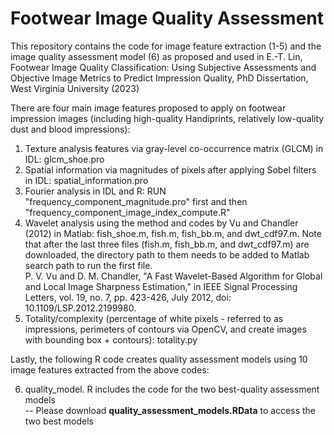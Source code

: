 # Footwear Image Quality Assessment
This repository contains the code for image feature extraction (1-5) and the image quality assessment model (6) as proposed and used in E.-T. Lin, Footwear Image Quality Classification: Using Subjective Assessments and Objective Image Metrics to Predict Impression Quality, PhD Dissertation, West Virginia University (2023)

There are four main image features proposed to apply on footwear impression images (including high-quality Handiprints, relatively low-quality dust and blood impressions):
1. Texture analysis features via gray-level co-occurrence matrix (GLCM) in IDL: glcm_shoe.pro
2. Spatial information via magnitudes of pixels after applying Sobel filters in IDL: spatial_information.pro
3. Fourier analysis in IDL and R: RUN "frequency_component_magnitude.pro" first and then "frequency_component_image_index_compute.R"
4. Wavelet analysis using the method and codes by Vu and Chandler (2012) in Matlab: fish_shoe.m, fish.m, fish_bb.m, and dwt_cdf97.m. Note that after the last three files (fish.m, fish_bb.m, and dwt_cdf97.m) are downloaded, the directory path to them needs to be added to Matlab search path to run the first file. <br>
P. V. Vu and D. M. Chandler, "A Fast Wavelet-Based Algorithm for Global and Local Image Sharpness Estimation," in IEEE Signal Processing Letters, vol. 19, no. 7, pp. 423-426, July 2012, doi: 10.1109/LSP.2012.2199980.
5. Totality/complexity (percentage of white pixels - referred to as impressions, perimeters of contours via OpenCV, and create images with bounding box + contours): totality.py

Lastly, the following R code creates quality assessment models using 10 image features extracted from the above codes:

6. quality_model. R includes the code for the two best-quality assessment models <br>
-- Please download <b>quality_assessment_models.RData</b> to access the two best models 
